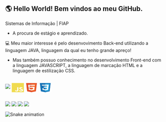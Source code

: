 ## 🌎 Hello World! Bem vindos ao meu GitHub.
Sistemas de Informação | FIAP
- A procura de estágio e aprendizado.

💻 Meu maior interesse é pelo desenvovimento Back-end utilizando a linguagem JAVA, linguagem da qual eu tenho grande apreço! 
- Mas também possuo conhecimento no desenvolvimento Front-end com a linguagem JAVASCRIPT, a linguagem de marcação HTML e a linguagem de estilização CSS.

<div style="display: inline_block"><br>
  <img src="https://cdn.jsdelivr.net/gh/devicons/devicon@latest/icons/java/java-plain-wordmark.svg">
  <img align="center" alt="Nicole-Js" height="30" width="40" src="https://raw.githubusercontent.com/devicons/devicon/master/icons/javascript/javascript-plain.svg">
  <img align="center" alt="Nicole-HTML" height="30" width="40" src="https://raw.githubusercontent.com/devicons/devicon/master/icons/html5/html5-original.svg">
  <img align="center" alt="Nicole-CSS" height="30" width="40" src="https://raw.githubusercontent.com/devicons/devicon/master/icons/css3/css3-original.svg">
</div>
  
  ##
 
<div> 
  <a href="https://instagram.com/nicole_alvesn" target="_blank"><img src="https://img.shields.io/badge/-Instagram-%23E4405F?style=for-the-badge&logo=instagram&logoColor=white" target="_blank"></a>
 <a href="https://discord.gg/wagxzStdcR" target="_blank"><img src="https://img.shields.io/badge/Discord-7289DA?style=for-the-badge&logo=discord&logoColor=white" target="_blank"></a> 
  <a href = "Gmail: nicolefaculdade2024@gmail.com"><img src="https://img.shields.io/badge/-Gmail-%23333?style=for-the-badge&logo=gmail&logoColor=white" target="_blank"></a>
  <a href="www.linkedin.com/in/nicole-alves-nogueira" target="_blank"><img src="https://img.shields.io/badge/-LinkedIn-%230077B5?style=for-the-badge&logo=linkedin&logoColor=white" target="_blank"></a> 
  
</div>

![Snake animation](https://github.com/nicole-an/nicole-an/blob/output/github-contribution-grid-snake.svg)
